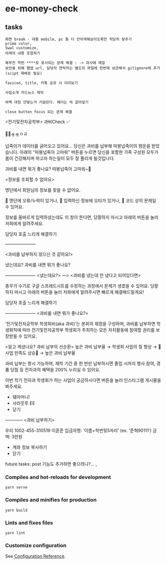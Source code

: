 # ee-money-check

## tasks
```
화면 break - 대충 mobile, pc 둘 다 안어색해보이도록만 적당히 맞추기
prime color, 
Swal customize,
아래의 내용 포함하기

복부전 학번 ****로 표시되는 문제 해결 : -> 과사에 메일 
보안을 위해 웹앱 url, 담당자 연락처는 별도의 파일에 한번에 보관해서 gitignore에 추가
(scipt 재배포 필요)

favicon, title, 카톡 공유 시 미리보기 

사업소개 카드뉴스 제작 

여백 대칭 안맞는거 거슬린다. 헤더는 싹 갈아엎기

close button focus 되는 문제 해결

```
⚡️전기및전자공학부⚡️
과비Check ✅

🎀💖🛸🛸ㅇㄹ

넙죽이가 데이터를 긁어오고 있어요…
당신은 과비를 납부해 따봉넙죽이의 행운을 받았습니다. 아래의 "따봉넙죽아 고마워" 버튼을 누르면 당신을 포함한 가족 구성원 모두가 몸이 건강해지며 하고자 하는일이 모두 잘 풀리게 될것입니다. 

과비를 내면 뭐가 좋나요?
따봉넙죽아 고마워~💛

<정보를 조회할 수 없어요>

명단에서 회원님의 정보를 찾을 수 없어요. 

🧀 명단에 오류/누락이 있거나,
🧀 입력하신 정보에 오타가 있거나,
🧀 코드 상의 문제일 수 있어요.

정보를 올바르게 입력하셨는데도 이 창이 뜬다면, 당황하지 마시고 아래의 버튼을 눌러 저희에게 알려주세요.

담당자 호출
느리게 해결하기

———————

<과비를 납부하지 않으신 것 같아요!>

냈는데요?
과비를 내면 뭐가 좋나요?

———————
<냈는데요?> —> <과비를 냈는데 안 냈다고 되어있다면>

총무가 수기로 구글 스프레드시트를 수정하는 과정에서 문제가 생겼을 수 있어요. 당황하지 마시고 아래의 버튼을 눌러 저희에게 알려주시면 빠르게 해결해드릴게요!

담당자 호출
느리게 해결하기

———————
<과비를 내면 뭐가 좋나요?>

‘전기및전자공학부 학생회비(aka 과비)’는 본회의 재정을 구성하며, 과비를 납부하면 학생회칙에 따라 전기및전자공학부 학생회가 주최하는 모든 자치활동에 참여할 권리를 보장받을 수 있어요.

<알고 계셨나요? 과비 납부의 선순환>
높은 과비 납부율 → 학생회 사업의 질 향상 → 💖사업 만족도 상승💖 → 높은 과비 납부율

과비 납부는 항시 가능하며, 재학 기간 중 한 번만 납부하시면 졸업 시까지 행사 참여, 경품 당첨 등 전자과의 혜택을 200% 누리실 수 있어요.

이번 학기 전자과 학생회가 하는 사업이 궁금하시다면 버튼을 눌러 인스타그램 게시물을 봐주세요.

- 텤마머니!
- 샤라웃투 EE
- 닫기


————
<과비 납부하기>

우리 1002-455-310519 이훈준
입금자명: ‘이름+학번뒷5자리’ (ex. ‘준혁90111’)
금액: 3만원

- 계좌 정보 복사하기
- 닫기

future tasks: post 기능도 추가하면 좋으려나?... , 
### Compiles and hot-reloads for development
```
yarn serve
```

### Compiles and minifies for production
```
yarn build
```

### Lints and fixes files
```
yarn lint
```

### Customize configuration
See [Configuration Reference](https://cli.vuejs.org/config/).
